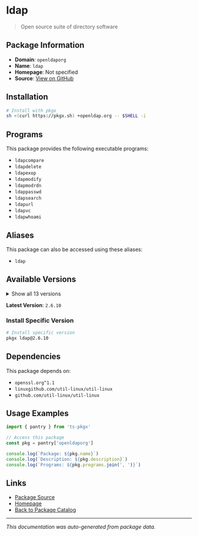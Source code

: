 # ldap

> Open source suite of directory software

## Package Information

- **Domain**: `openldaporg`
- **Name**: `ldap`
- **Homepage**: Not specified
- **Source**: [View on GitHub](https://github.com/pkgxdev/pantry/tree/main/projects/openldap.org/package.yml)

## Installation

```bash
# Install with pkgx
sh <(curl https://pkgx.sh) +openldap.org -- $SHELL -i
```

## Programs

This package provides the following executable programs:

- `ldapcompare`
- `ldapdelete`
- `ldapexop`
- `ldapmodify`
- `ldapmodrdn`
- `ldappasswd`
- `ldapsearch`
- `ldapurl`
- `ldapvc`
- `ldapwhoami`

## Aliases

This package can also be accessed using these aliases:

- `ldap`

## Available Versions

<details>
<summary>Show all 13 versions</summary>

- `2.6.10`, `2.6.9`, `2.6.8`, `2.6.7`, `2.6.6`
- `2.6.5`, `2.6.4`, `2.5.20`, `2.5.19`, `2.5.18`
- `2.5.17`, `2.5.16`, `2.5.15`

</details>

**Latest Version**: `2.6.10`

### Install Specific Version

```bash
# Install specific version
pkgx ldap@2.6.10
```

## Dependencies

This package depends on:

- `openssl.org^1.1`
- `linuxgithub.com/util-linux/util-linux`
- `github.com/util-linux/util-linux`

## Usage Examples

```typescript
import { pantry } from 'ts-pkgx'

// Access this package
const pkg = pantry['openldaporg']

console.log(`Package: ${pkg.name}`)
console.log(`Description: ${pkg.description}`)
console.log(`Programs: ${pkg.programs.join(', ')}`)
```

## Links

- [Package Source](https://github.com/pkgxdev/pantry/tree/main/projects/openldap.org/package.yml)
- [Homepage](#)
- [Back to Package Catalog](../package-catalog.md)

---

*This documentation was auto-generated from package data.*

